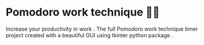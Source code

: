 # Pomodoro work technique 🍅🍅

Increase your productivity in work . The full Pomodoro work technique timer project  created with a beautiful GUI using tkinter python package .

